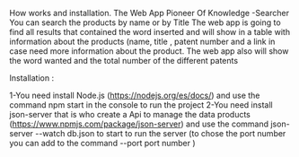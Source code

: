 How works and installation.
The Web App Pioneer Of Knowledge -Searcher 
You can search the products by name or by Title 
The web app is going to find all results that contained the word inserted  and will show in a table with information about the products (name, title , patent number and a link in case need more information about the product. 
The web app also will show the word wanted and the total number  of the different patents 


 Installation :

1-You need install Node.js (https://nodejs.org/es/docs/) and  use the command npm start  in the console  to run the project 
2-You need install json-server that is who create a Api to manage the data products (https://www.npmjs.com/package/json-server) and use the command  json-server --watch db.json to start to run the server  (to chose the port number you can add to the command --port port number )
